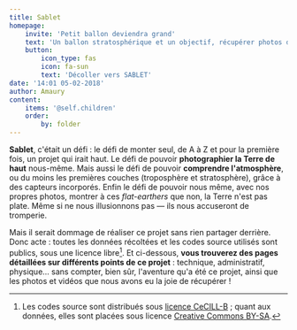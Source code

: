 ```yaml
---
title: Sablet
homepage:
    invite: 'Petit ballon deviendra grand'
    text: 'Un ballon stratosphérique et un objectif, récupérer photos de la Terre et données de l''atmosphère… le tout avec nos petits moyens : voilà le projet Sablet.'
    button:
        icon_type: fas
        icon: fa-sun
        text: 'Décoller vers SABLET'
date: '14:01 05-02-2018'
author: Amaury
content:
    items: '@self.children'
    order:
        by: folder
---
```


**Sablet**, c'était un défi : le défi de monter seul, de A à Z et pour la première fois, un projet qui irait haut. Le défi de pouvoir **photographier la Terre de haut** nous-même. Mais aussi le défi de pouvoir **comprendre l'atmosphère**, ou du moins les premières couches (troposphère et stratosphère), grâce à des capteurs incorporés. Enfin le défi de pouvoir nous même, avec nos propres photos, montrer à ces _flat-earthers_ que non, la Terre n'est pas plate. Même si ne nous illusionnons pas — ils nous accuseront de tromperie.

Mais il serait dommage de réaliser ce projet sans rien partager derrière. Donc acte : toutes les données récoltées et les codes source utilisés sont publics, sous une licence libre[^licences]. Et ci-dessous, **vous trouverez des pages détaillées sur différents points de ce projet** : technique, administratif, physique… sans compter, bien sûr, l'aventure qu'a été ce projet, ainsi que les photos et vidéos que nous avons eu la joie de récupérer !

[^licences]: Les codes source sont distribués sous [licence CeCILL-B](http://www.cecill.info/licences/Licence_CeCILL-B_V1-fr.html) ; quant aux données, elles sont placées sous licence [Creative Commons BY-SA](https://creativecommons.org/licenses/by-sa/4.0/deed.fr).